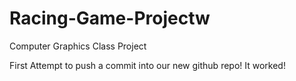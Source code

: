# Racing-Game-Projectw
Computer Graphics Class Project

First Attempt to push a commit into our new github repo!
It worked!